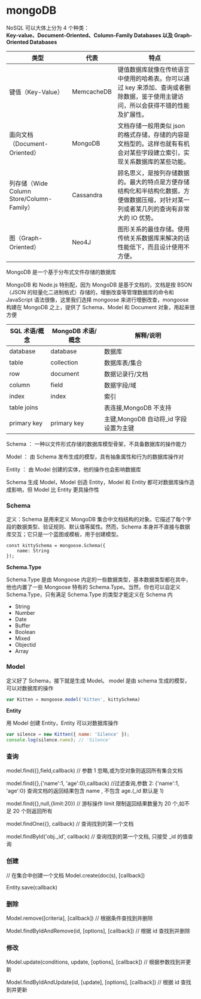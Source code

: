 # mongoDB

NoSQL 可以大体上分为 4 个种类：\
**Key-value、Document-Oriented、Column-Family Databases 以及 Graph-Oriented Databases**

| **类型**                               | **代表**     | **特点**                                                                |
| ------------------------------------ | ---------- | --------------------------------------------------------------------- |
| 键值（Key-Value）                        | MemcacheDB | 键值数据库就像在传统语言中使用的哈希表。你可以通过 key 来添加、查询或者删除数据，鉴于使用主键访问，所以会获得不错的性能及扩展性。   |
| 面向文档（Document-Oriented）              | MongoDB    | 文档存储一般用类似 json 的格式存储，存储的内容是文档型的。这样也就有有机会对某些字段建立索引，实现关系数据库的某些功能。       |
| 列存储（Wide Column Store/Column-Family） | Cassandra  | 顾名思义，是按列存储数据的。最大的特点是方便存储结构化和半结构化数据，方便做数据压缩，对针对某一列或者某几列的查询有非常大的 IO 优势。 |
| 图（Graph-Oriented）                    | Neo4J      | 图形关系的最佳存储。使用传统关系数据库来解决的话性能低下，而且设计使用不方便。                               |

MongoDB 是一个基于分布式文件存储的数据库

MongoDB 和 Node.js 特别配，因为 MongoDB 是基于文档的，文档是按 BSON（JSON 的轻量化二进制格式）存储的，增删改查等管理数据库的命令和 JavaScript 语法很像，这里我们选择 mongoose 来进行增删改查，mongoose 构建在 MongoDB 之上，提供了 Schema、Model 和 Document 对象，用起来很方便

| **SQL 术语/概念** | **MongoDB 术语/概念** | **解释/说明**                  |
| ------------- | ----------------- | -------------------------- |
| database      | database          | 数据库                        |
| table         | collection        | 数据库表/集合                    |
| row           | document          | 数据记录行/文档                   |
| column        | field             | 数据字段/域                     |
| index         | index             | 索引                         |
| table joins   |                   | 表连接,MongoDB 不支持            |
| primary key   | primary key       | 主键,MongoDB 自动将\_id 字段设置为主键 |

Schema ： 一种以文件形式存储的数据库模型骨架，不具备数据库的操作能力

Model ： 由 Schema 发布生成的模型，具有抽象属性和行为的数据库操作对

Entity ： 由 Model 创建的实体，他的操作也会影响数据库

Schema 生成 Model，Model 创造 Entity，Model 和 Entity 都可对数据库操作造成影响，但 Model 比 Entity 更具操作性

### **Schema**

定义：Schema 是用来定义 MongoDB 集合中文档结构的对象。它描述了每个字段的数据类型、验证规则、默认值等属性。然而，Schema 本身并不直接与数据库交互；它只是一个蓝图或模板，用于创建模型。

```
const kittySchema = mongoose.Schema({
    name: String
});
```

**Schema.Type**

Schema.Type 是由 Mongoose 内定的一些数据类型，基本数据类型都在其中，他也内置了一些 Mongoose 特有的 Schema.Type。当然，你也可以自定义 Schema.Type，只有满足 Schema.Type 的类型才能定义在 Schema 内

* String
* Number
* Date
* Buffer
* Boolean
* Mixed
* Objectid
* Array

### **Model**

定义好了 Schema，接下就是生成 Model。 model 是由 schema 生成的模型，可以对数据库的操作

```javascript
var Kitten = mongoose.model('Kitten', kittySchema)
```

**Entity**

用 Model 创建 Entity，Entity 可以对数据库操作

```javascript
var silence = new Kitten({ name: 'Silence' });
console.log(silence.name); // 'Silence'
```

### **查询**

model.find({},field,callback) // 参数 1 忽略,或为空对象则返回所有集合文档

model.find({},{'name':1, 'age':0},callback) //过滤查询,参数 2: {'name':1, 'age':0} 查询文档的返回结果包含 name , 不包含 age.(\_id 默认是 1)

model.find({},null,{limit:20}) // 游标操作 limit 限制返回结果数量为 20 个,如不足 20 个则返回所有

model.findOne({}, callback) // 查询找到的第一个文档

model.findById('obj.\_id', callback) // 查询找到的第一个文档, 只接受 \_id 的值查询

### **创建**

// 在集合中创建一个文档 Model.create(doc(s), \[callback])

Entity.save(callback)

### **删除**

Model.remove(\[criteria], \[callback]) // 根据条件查找到并删除

Model.findByIdAndRemove(id, \[options], \[callback]) // 根据 id 查找到并删除

### **修改**

Model.update(conditions, update, \[options], \[callback]) // 根据参数找到并更新

Model.findByIdAndUpdate(id, \[update], \[options], \[callback]) // 根据 id 查找到并更新
